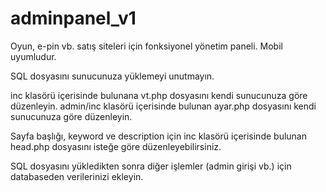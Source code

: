 # adminpanel_v1
Oyun, e-pin vb. satış siteleri için fonksiyonel yönetim paneli. Mobil uyumludur.

SQL dosyasını sunucunuza yüklemeyi unutmayın.



inc klasörü içerisinde bulunana vt.php dosyasını kendi sunucunuza göre düzenleyin.
admin/inc klasörü içerisinde bulunan ayar.php dosyasını kendi sunucunuza göre düzenleyin.


Sayfa başlığı, keyword ve description için inc klasörü içerisinde bulunan head.php dosyasını isteğe göre düzenleyebilirsiniz.


SQL dosyasını yükledikten sonra diğer işlemler (admin girişi vb.) için databaseden verilerinizi ekleyin.




